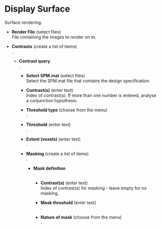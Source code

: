# Display Surface  
Surface rendering.   

* **Render File** (select files)  
File containing the images to render on to.   

* **Contrasts** (create a list of items)  
.   

    * **Contrast query**   
    .   

        * **Select SPM.mat** (select files)  
        Select the SPM.mat file that contains the design specification.   

        * **Contrast(s)** (enter text)  
        Index of contrast(s). If more than one number is entered, analyse a conjunction hypothesis.   

        * **Threshold type** (choose from the menu)  
        .   

        * **Threshold** (enter text)  
        .   

        * **Extent (voxels)** (enter text)  
        .   

        * **Masking** (create a list of items)  
        .   

            * **Mask definition**   
            .   

                * **Contrast(s)** (enter text)  
                Index of contrast(s) for masking - leave empty for no masking.   

                * **Mask threshold** (enter text)  
                .   

                * **Nature of mask** (choose from the menu)  
                .   
